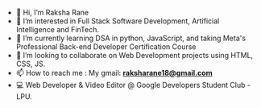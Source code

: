 - 👋 Hi, I’m Raksha Rane
- 👀 I’m interested in Full Stack Software Development, Artificial Intelligence and FinTech.
- 🌱 I’m currently learning DSA in python, JavaScript, and taking Meta's Professional Back-end Developer Certification Course 
- 💞️ I’m looking to collaborate on Web Development projects using HTML, CSS, JS. 
- 📫 How to reach me : My gmail: **raksharane18@gmail.com**
- 💻 Web Developer & Video Editor @ Google Developers Student Club - LPU.


<!--![Raksha's GitHub stats](https://github-readme-stats.vercel.app/api?username=raksha-rane&show_icons=true&theme=midnight-purple)

![Top Langs](https://github-readme-stats.vercel.app/api/top-langs/?username=raksha-rane)
rakshaaaa/rakshaaaa is a ✨ special ✨ repository because its `README.md` (this file) appears on your GitHub profile.
You can click the Preview link to take a look at your changes.
--->
